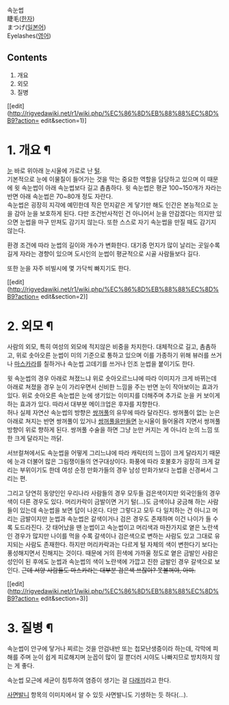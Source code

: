 속눈썹  
睫毛([한자](%ED%95%9C%EC%9E%90.md))  
まつげ([일본어](%EC%9D%BC%EB%B3%B8%EC%96%B4.md))  
Eyelashes([영어](%EC%98%81%EC%96%B4.md))

## Contents

    

1. 개요 
2. 외모 
3. 질병 

[[edit](http://rigvedawiki.net/r1/wiki.php/%EC%86%8D%EB%88%88%EC%8D%B9?action=
edit&section=1)]

# 1. 개요 ¶

[눈](%EB%88%88.md) 바로 위아래 눈시울에 가로로 난 [털](%ED%84%B8.md).  
기본적으로 눈에 이물질이 들어가는 것을 막는 중요한 역할을 담당하고 있으며 이 때문에 윗 속눈썹이 아래 속눈썹보다 길고 촘촘하다. 윗
속눈썹은 평균 100~150개가 자라는 반면 아래 속눈썹은 70~80개 정도 자란다.  
속눈썹은 굉장히 지각에 예민한데 작은 먼지같은 게 닿기만 해도 인간은 본능적으로 눈을 감아 눈을 보호하게 된다. 다만 조건반사적인 건
아니어서 눈을 안감겠다는 의지만 있으면 눈썹을 마구 만져도 감기지 않는다. 또한 스스로 자기 속눈썹을 만질 때도 감기지 않는다.

  

환경 조건에 따라 눈썹의 길이와 개수가 변화한다. 대기중 먼지가 많이 날리는 곳일수록 길게 자라는 경향이 있으며 도시인의 눈썹이 평균적으로
시골 사람들보다 길다.

  

또한 눈을 자주 비빌시에 몇 가닥씩 빠지기도 한다.

[[edit](http://rigvedawiki.net/r1/wiki.php/%EC%86%8D%EB%88%88%EC%8D%B9?action=
edit&section=2)]

# 2. 외모 ¶

사람의 외모, 특히 여성의 외모에 적지않은 비중을 차지한다. 대체적으로 길고, 촘촘하고, 위로 솟아오른 눈썹이 미의 기준으로 통하고 있으며
이를 가종하기 위해 뷰러를 쓰거나 [마스카라](%EB%A7%88%EC%8A%A4%EC%B9%B4%EB%9D%BC.md)를 칠하거나
속눈썹 고데기를 쓰거나 인조 눈썹을 붙이기도 한다.

  

윗 속눈썹의 경우 아래로 쳐졌느냐 위로 솟아오르느냐에 따라 이미지가 크게 바뀌는데 아래로 쳐졌을 경우 눈이 가리우면서 신비한 느낌을 주는
반면 눈이 작아보이는 효과가 있다. 위로 솟아오른 속눈썹은 눈에 생기있는 이미지를 더해주며 추가로 눈을 커 보이게 하는 효과가 있다. 따라서
대부분 메이크업은 후자를 지향한다.  
허나 실제 자연산 속눈썹의 방향은 [쌍꺼풀](%EC%8C%8D%EA%BA%BC%ED%92%80.md)의 유무에 따라 달라진다. 쌍꺼풀이
없는 눈은 아래로 쳐지는 반면 쌍꺼풀이 있거나 [쌍꺼풀을만들면](%EC%8C%8D%EA%BA%BC%ED%92%80%20%EC%88%98%EC%88%A0.md) 눈시울이 들어올려 지면서 쌍꺼풀
방향이 위로 향하게 된다. 쌍꺼풀 수술을 하면 그냥 눈만 커지는 게 아니라 눈의 느낌 또한 크게 달라지는 까닭.

  

서브컬쳐에서도 속눈썹을 어떻게 그리느냐에 따라 캐릭터의 느낌이 크게 달라지기 때문에 눈과 더불어 많은 그림쟁이들의 연구대상이다. 화풍에 따라
호불호가 굉장히 크게 갈리는 부위이기도 한데 여성 순정 만화가들의 경우 남성 만화가보다 눈썹을 신경써서 그리는 편.

  

그리고 당연히 동양인인 우리나라 사람들의 경우 모두들 검은색이지만 외국인들의 경우 색이 다른 경우도 있다. 머리카락이 금발이면 거기
털(...)도 금색이냐 궁금해 하는 사람들이 있는데 속눈썹을 보면 답이 나온다. 다만 그렇다고 모두 다 일치하는 건 아니고 머리는 금발이지만
눈썹과 속눈썹은 갈색이거나 검은 경우도 존재하며 이건 나이가 들 수록 도드라진다. 갓 태어났을 땐 눈썹이고 속눈썹이고 머리색과 마찬가지로
옅은 노란색인 경우가 많지만 나이를 먹을 수록 갈색이나 검은색으로 변하는 사람도 있고 그대로 유지되는 사람도 존재한다. 하지만 머리카락과는
다르게 털 자체의 색이 변한다기 보다는 풍성해지면서 진해지는 것이다. 때문에 거의 흰색에 가까울 정도로 옅은 금발인 사람은 성인이 된 후에도
눈썹과 속눈썹의 색이 노란색에 가깝고 진한 금발인 경우 갈색으로 보인다. <del>근데 서양 사람들도 마스카라는 대부분 검은색 쓰잖아?
못볼꺼야, 아마.</del>

[[edit](http://rigvedawiki.net/r1/wiki.php/%EC%86%8D%EB%88%88%EC%8D%B9?action=
edit&section=3)]

# 3. 질병 ¶

속눈썹이 안구에 닿거나 찌르는 것을 안검내반 또는 첩모난생증이라 하는데, 각막에 피해를 주며 눈이 쉽게 피로해지며 눈꼽이 많이 낄 뿐더러
시야도 나빠지므로 방치하지 않는 게 좋다.

  

속눈썹 모근에 세균이 침투하여 염증이 생기는 걸 [다래끼](%EB%8B%A4%EB%9E%98%EB%81%BC.md)라고 한다.

  

[사면발니](%EC%82%AC%EB%A9%B4%EB%B0%9C%EB%8B%88.md) 항목의 이미지에서 알 수 있듯 사면발니도 기생하는
듯 하다(...).

